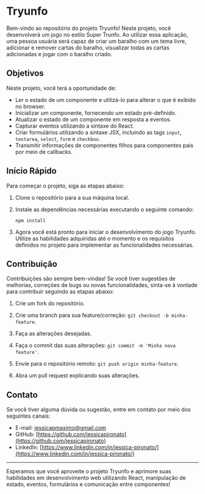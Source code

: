 # Tryunfo

Bem-vindo ao repositório do projeto Tryunfo! Neste projeto, você desenvolverá um jogo no estilo Super Trunfo. Ao utilizar essa aplicação, uma pessoa usuária será capaz de criar um baralho com um tema livre, adicionar e remover cartas do baralho, visualizar todas as cartas adicionadas e jogar com o baralho criado.

## Objetivos

Neste projeto, você terá a oportunidade de:

- Ler o estado de um componente e utilizá-lo para alterar o que é exibido no browser.
- Inicializar um componente, fornecendo um estado pré-definido.
- Atualizar o estado de um componente em resposta a eventos.
- Capturar eventos utilizando a sintaxe do React.
- Criar formulários utilizando a sintaxe JSX, incluindo as tags `input`, `textarea`, `select`, `form` e `checkbox`.
- Transmitir informações de componentes filhos para componentes pais por meio de callbacks.

## Início Rápido

Para começar o projeto, siga as etapas abaixo:

1. Clone o repositório para a sua máquina local.

2. Instale as dependências necessárias executando o seguinte comando:
   ```
   npm install
   ```

3. Agora você está pronto para iniciar o desenvolvimento do jogo Tryunfo. Utilize as habilidades adquiridas até o momento e os requisitos definidos no projeto para implementar as funcionalidades necessárias.

## Contribuição

Contribuições são sempre bem-vindas! Se você tiver sugestões de melhorias, correções de bugs ou novas funcionalidades, sinta-se à vontade para contribuir seguindo as etapas abaixo:

1. Crie um fork do repositório.

2. Crie uma branch para sua feature/correção: `git checkout -b minha-feature`.

3. Faça as alterações desejadas.

4. Faça o commit das suas alterações: `git commit -m 'Minha nova feature'`.

5. Envie para o repositório remoto: `git push origin minha-feature`.

6. Abra um pull request explicando suas alterações.

## Contato

Se você tiver alguma dúvida ou sugestão, entre em contato por meio dos seguintes canais:

- E-mail: jessicapmaximo@gmail.com
- GitHub: [https://github.com/jessicapironato](https://github.com/jessicapironato)
- LinkedIn: [https://www.linkedin.com/in/jessica-pironato/](https://www.linkedin.com/in/jessica-pironato/)

---

Esperamos que você aproveite o projeto Tryunfo e aprimore suas habilidades em desenvolvimento web utilizando React, manipulação de estado, eventos, formulários e comunicação entre componentes!
